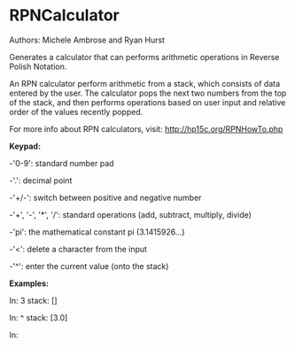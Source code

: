 # RPNCalculator
Authors: Michele Ambrose and Ryan Hurst

Generates a calculator that can performs arithmetic operations in Reverse Polish Notation.

An RPN calculator perform arithmetic from a stack, which consists of data entered by the user. The calculator pops the next two numbers from the top of the stack, and then performs operations based on user input and relative order of the values recently popped.

For more info about RPN calculators, visit: http://hp15c.org/RPNHowTo.php

**Keypad:**

-'0-9': standard number pad

-'.': decimal point

-'+/-': switch between positive and negative number

-'+', '-', '*', '/': standard operations (add, subtract, multiply, divide)

-'pi': the mathematical constant pi (3.1415926...)

-'<': delete a character from the input

-'^': enter the current value (onto the stack)


**Examples:**

In: 3             stack: []

In: ^             stack: [3.0]

In: 

